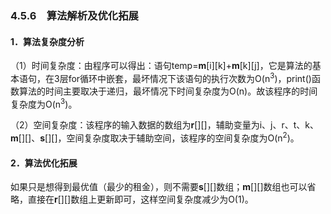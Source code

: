 ### 4.5.6　算法解析及优化拓展

#### 1．算法复杂度分析

（1）时间复杂度：由程序可以得出：语句temp=**m**[i][k]+**m**[k][j]，它是算法的基本语句，在3层for循环中嵌套，最坏情况下该语句的执行次数为O(n<sup class="my_markdown">3</sup>)，print()函数算法的时间主要取决于递归，最坏情况下时间复杂度为O(n)。故该程序的时间复杂度为O(n<sup class="my_markdown">3</sup>)。

（2）空间复杂度：该程序的输入数据的数组为**r**[][]，辅助变量为i、j、r、t、k、**m**[][]、**s**[][]，空间复杂度取决于辅助空间，该程序的空间复杂度为O(n<sup class="my_markdown">2</sup>)。

#### 2．算法优化拓展

如果只是想得到最优值（最少的租金），则不需要**s**[][]数组；**m**[][]数组也可以省略，直接在**r**[][]数组上更新即可，这样空间复杂度减少为O(1)。

